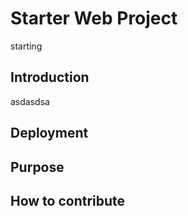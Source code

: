 # Starter Web Project

starting

## Introduction

asdasdsa

## Deployment

## Purpose

## How to contribute